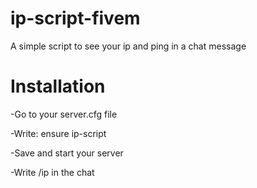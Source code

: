 # ip-script-fivem
A simple script to see your ip and ping in a chat message

# Installation
-Go to your server.cfg file

-Write: ensure ip-script

-Save and start your server

-Write /ip in the chat
